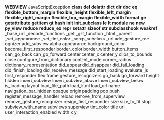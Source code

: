 **WEBVIEW**
JavaScriptException
__class__
__del__
__delattr__
__dict__
__dir__
__doc__
__eq__
__flexible_bottom_margin__
__flexible_height__
__flexible_left_margin__
__flexible_right_margin__
__flexible_top_margin__
__flexible_width__
__format__
__ge__
__getattribute__
__getitem__
__gt__
__hash__
__init__
__init_subclass__
__le__
__lt__
__module__
__ne__
__new__
__py_view__
__reduce__
__reduce_ex__
__repr__
__setattr__
__sizeof__
__str__
__subclasshook__
__weakref__
_base_url
_decode_functions
_get
_get_function
_html
_parent
_set_appearance
_set_tint_color
_setup_subclass
_url
 add_gesture_rec
ognizer
 add_subview
 alpha
 appearance
 background_color
 become_first_responder
 border_color
 border_width
 button_items
 can_go_back
 can_go_forward
 center
 center_x
 center_y
 clips_to_bounds
 close
 configure_from_dictionary
 content_mode
 corner_radius
 dictionary_representation
 did_appear
 did_disappear
 did_fail_loading
 did_finish_loading
 did_receive_message
 did_start_loading
 evaluate_js
 first_responder
 flex
 frame
 gesture_recognizers
 go_back
 go_forward
 height
 hidden
 insert_subview
 insert_subview_above
 insert_subview_below
 is_loading
 layout
 load_file_path
 load_html
 load_url
 name
 navigation_bar_hidden
 opaque
 origin
 padding
 pop
 push
 register_message_handler
 reload
 remove_from_superview
 remove_gesture_recognizer
 resign_first_responder
 size
 size_to_fit
 stop
 subview_with_name
 subviews
 superview
 tint_color
 title
 url
 user_interaction_enabled
 width
 x
 y
 